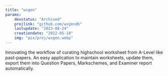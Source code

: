 ```yaml
---
title: "wsgen"
params:
    devstatus: "Archived"
    projlink: "github.com/wsgendb"
    lastupdate: "2023-08-24"
    creationdate: "2022-05-18"
    img: "pix/proj/wsgen.webp"
---
```


Innovating the workflow of curating highschool worksheet from A-Level like past-papers. An easy application to maintain worksheets, update them, export them into Question Papers, Markschemes, and Examiner report automatically.
